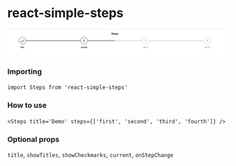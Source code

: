 # react-simple-steps  

![steps.png](https://raw.githubusercontent.com/woltsu/react-simple-steps/master/steps.png)

### Importing
`import Steps from 'react-simple-steps'`

### How to use
`<Steps title='Demo' steps={['first', 'second', 'third', 'fourth']} />`

### Optional props
`title`, `showTitles`, `showCheckmarks`, `current`, `onStepChange`

